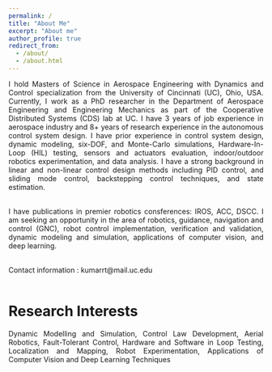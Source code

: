 ```yaml
---
permalink: /
title: "About Me"
excerpt: "About me"
author_profile: true
redirect_from:
  - /about/
  - /about.html
---
```

<div style="text-align: justify"> I hold Masters of Science in Aerospace Engineering with Dynamics and Control specialization from the University of Cincinnati (UC), Ohio, USA. Currently, I work as a PhD researcher in the Department of Aerospace Engineering and Engineering Mechanics as part of the Cooperative Distributed Systems (CDS) lab at UC. I have 3 years of job experience in aerospace industry and 8+ years of research experience in the autonomous control system design. I have prior experience in control system design, dynamic modeling, six-DOF, and Monte-Carlo simulations, Hardware-In-Loop (HIL) testing, sensors and actuators evaluation, indoor/outdoor robotics experimentation, and data analysis. I have a strong background in linear and non-linear control design methods including PID control, and sliding mode control, backstepping control techniques, and state estimation.

<br />
<br />

I have publications in premier robotics consferences: IROS, ACC, DSCC. I am seeking an opportunity in the area of robotics, guidance, navigation and control (GNC), robot control implementation, verification and validation, dynamic modeling and simulation, applications of computer vision, and deep learning.

 </div>

<br />
Contact information : kumarrt@mail.uc.edu
<br />
<br />

Research Interests
======
<div style="text-align: justify">
Dynamic Modelling and Simulation, Control Law Development, Aerial Robotics, Fault-Tolerant Control, Hardware and Software in Loop Testing, Localization and Mapping, Robot Experimentation, Applications of Computer Vision and Deep Learning Techniques </div>
